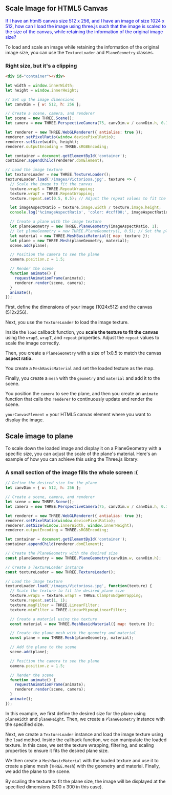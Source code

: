 ## Scale Image for HTML5 Canvas

<span style="color:#0000dd;">If I have an html5 canvas size 512 x 256, and I have an image of size 1024 x 512, how can I load the image using three.js such that the image is scaled to the size of the canvas, while retaining the information of the original image size?</span>

To load and scale an image while retaining the information of the original image size, you can use the `TextureLoader` and `PlaneGeometry` classes.

### Right size, but it's a clipping

```html
<div id="container"></div>
```

```javascript
let width = window.innerWidth;
let height = window.innerHeight;

// Set up the image dimensions
let canvDim = { w: 512, h: 256 };

// Create a scene, camera, and renderer
let scene = new THREE.Scene();
let camera = new THREE.PerspectiveCamera(75, canvDim.w / canvDim.h, 0.1, 1000);

let renderer = new THREE.WebGLRenderer({ antialias: true });
renderer.setPixelRatio(window.devicePixelRatio);
renderer.setSize(width, height);
renderer.outputEncoding = THREE.sRGBEncoding;

let container = document.getElementById('container');
container.appendChild(renderer.domElement);

// Load the image texture
let textureLoader = new THREE.TextureLoader();
textureLoader.load('/images/Victoriosa.jpg', texture => {
  // Scale the image to fit the canvas
  texture.wrapS = THREE.RepeatWrapping;
  texture.wrapT = THREE.RepeatWrapping;
  texture.repeat.set(0.5, 0.5); // Adjust the repeat values to fit the canvas

  let imageAspectRatio = texture.image.width / texture.image.height;
  console.log('%cimageAspectRatio', 'color: #ccff00;', imageAspectRatio);

  // Create a plane with the image texture
  let planeGeometry = new THREE.PlaneGeometry(imageAspectRatio, 1);
  // let planeGeometry = new THREE.PlaneGeometry(1, 0.5); // Set the plane size to match the canvas aspect ratio
  let material = new THREE.MeshBasicMaterial({ map: texture });
  let plane = new THREE.Mesh(planeGeometry, material);
  scene.add(plane);

  // Position the camera to see the plane
  camera.position.z = 1.5;

  // Render the scene
  function animate() {
    requestAnimationFrame(animate);
    renderer.render(scene, camera);
  }
  animate();
});
```

First, define the dimensions of your image (1024x512) and the canvas (512x256).

Next, you use the `TextureLoader` to load the image texture.

Inside the `load` callback function, you **scale the texture to fit the canvas** using the `wrapS`, `wrapT`, and `repeat` properties. Adjust the `repeat` values to scale the image correctly.

Then, you create a `PlaneGeometry` with a size of 1x0.5 to match the canvas **aspect ratio.**

You create a `MeshBasicMaterial` and set the loaded texture as the map.

Finally, you create a `mesh` with the `geometry` and `material` and add it to the scene.

You position the `camera` to see the plane, and then you create an `animate` function that calls the `renderer` to continuously update and render the scene.

`yourCanvasElement` = your HTML5 canvas element where you want to display the image.

## Scale image to plane

To scale down the loaded image and display it on a PlaneGeometry with a specific size, you can adjust the scale of the plane's material. Here's an example of how you can achieve this using the Three.js library:

### A small section of the image fills the whole screen :(

```javascript
// Define the desired size for the plane
let canvDim = { w: 512, h: 256 };

// Create a scene, camera, and renderer
let scene = new THREE.Scene();
let camera = new THREE.PerspectiveCamera(75, canvDim.w / canvDim.h, 0.1, 1000);

let renderer = new THREE.WebGLRenderer({ antialias: true });
renderer.setPixelRatio(window.devicePixelRatio);
renderer.setSize(window.innerWidth, window.innerHeight);
renderer.outputEncoding = THREE.sRGBEncoding;

let container = document.getElementById('container');
container.appendChild(renderer.domElement);

// Create the PlaneGeometry with the desired size
const planeGeometry = new THREE.PlaneGeometry(canvDim.w, canvDim.h);

// Create a TextureLoader instance
const textureLoader = new THREE.TextureLoader();

// Load the image texture
textureLoader.load('/images/Victoriosa.jpg', function(texture) {
  // Scale the texture to fit the desired plane size
  texture.wrapS = texture.wrapT = THREE.ClampToEdgeWrapping;
  texture.repeat.set(1, 1);
  texture.magFilter = THREE.LinearFilter;
  texture.minFilter = THREE.LinearMipmapLinearFilter;

  // Create a material using the texture
  const material = new THREE.MeshBasicMaterial({ map: texture });

  // Create the plane mesh with the geometry and material
  const plane = new THREE.Mesh(planeGeometry, material);

  // Add the plane to the scene
  scene.add(plane);

  // Position the camera to see the plane
  camera.position.z = 1.5;

  // Render the scene
  function animate() {
    requestAnimationFrame(animate);
    renderer.render(scene, camera);
  }
  animate();
});
```

In this example, we first define the desired size for the plane using `planeWidth` and `planeHeight`. Then, we create a `PlaneGeometry` instance with the specified size.

Next, we create a `TextureLoader` instance and load the image texture using the `load` method. Inside the callback function, we can manipulate the loaded texture. In this case, we set the texture wrapping, filtering, and scaling properties to ensure it fits the desired plane size.

We then create a `MeshBasicMaterial` with the loaded texture and use it to create a plane mesh (`THREE.Mesh`) with the geometry and material. Finally, we add the plane to the scene.

By scaling the texture to fit the plane size, the image will be displayed at the specified dimensions (500 x 300 in this case).

<br>

